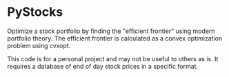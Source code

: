 # PyStocks

Optimize a stock portfolio by finding the "efficient frontier" using modern portfolio theory.  The efficient frontier
is calculated as a convex optimization problem using cvxopt.

This code is for a personal project and may not be useful to others as is.  It requires a database of end of day stock prices in a specific format.

